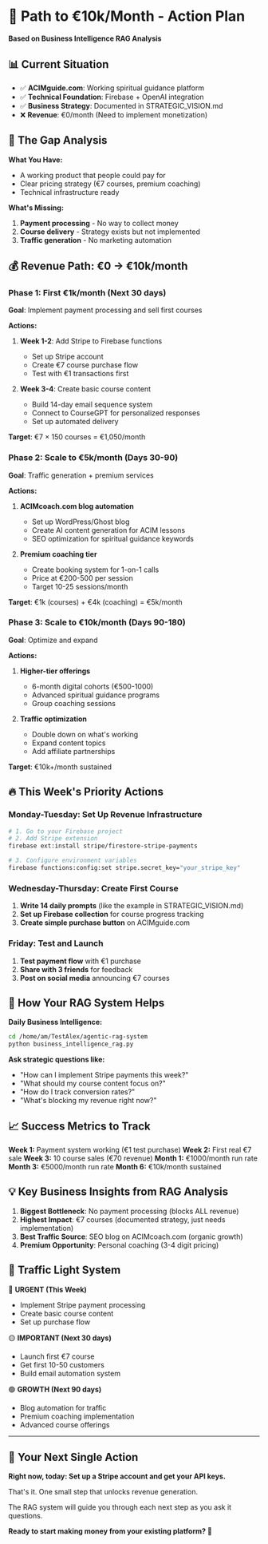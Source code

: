 # 🚀 Path to €10k/Month - Action Plan

**Based on Business Intelligence RAG Analysis**

## 📊 Current Situation
- ✅ **ACIMguide.com**: Working spiritual guidance platform  
- ✅ **Technical Foundation**: Firebase + OpenAI integration
- ✅ **Business Strategy**: Documented in STRATEGIC_VISION.md
- ❌ **Revenue**: €0/month (Need to implement monetization)

## 🎯 The Gap Analysis

**What You Have:**
- A working product that people could pay for
- Clear pricing strategy (€7 courses, premium coaching)
- Technical infrastructure ready

**What's Missing:**
1. **Payment processing** - No way to collect money
2. **Course delivery** - Strategy exists but not implemented  
3. **Traffic generation** - No marketing automation

## 💰 Revenue Path: €0 → €10k/month

### Phase 1: First €1k/month (Next 30 days)
**Goal**: Implement payment processing and sell first courses

**Actions:**
1. **Week 1-2**: Add Stripe to Firebase functions
   - Set up Stripe account
   - Create €7 course purchase flow
   - Test with €1 transactions first

2. **Week 3-4**: Create basic course content
   - Build 14-day email sequence system
   - Connect to CourseGPT for personalized responses
   - Set up automated delivery

**Target**: €7 × 150 courses = €1,050/month

### Phase 2: Scale to €5k/month (Days 30-90)
**Goal**: Traffic generation + premium services

**Actions:**
1. **ACIMcoach.com blog automation**
   - Set up WordPress/Ghost blog
   - Create AI content generation for ACIM lessons
   - SEO optimization for spiritual guidance keywords

2. **Premium coaching tier**
   - Create booking system for 1-on-1 calls
   - Price at €200-500 per session
   - Target 10-25 sessions/month

**Target**: €1k (courses) + €4k (coaching) = €5k/month

### Phase 3: Scale to €10k/month (Days 90-180)
**Goal**: Optimize and expand

**Actions:**
1. **Higher-tier offerings**
   - 6-month digital cohorts (€500-1000)
   - Advanced spiritual guidance programs
   - Group coaching sessions

2. **Traffic optimization**
   - Double down on what's working
   - Expand content topics
   - Add affiliate partnerships

**Target**: €10k+/month sustained

## 🔥 This Week's Priority Actions

### Monday-Tuesday: Set Up Revenue Infrastructure
```bash
# 1. Go to your Firebase project
# 2. Add Stripe extension
firebase ext:install stripe/firestore-stripe-payments

# 3. Configure environment variables
firebase functions:config:set stripe.secret_key="your_stripe_key"
```

### Wednesday-Thursday: Create First Course
1. **Write 14 daily prompts** (like the example in STRATEGIC_VISION.md)
2. **Set up Firebase collection** for course progress tracking
3. **Create simple purchase button** on ACIMguide.com

### Friday: Test and Launch
1. **Test payment flow** with €1 purchase
2. **Share with 3 friends** for feedback
3. **Post on social media** announcing €7 courses

## 🤖 How Your RAG System Helps

**Daily Business Intelligence:**
```bash
cd /home/am/TestAlex/agentic-rag-system
python business_intelligence_rag.py
```

**Ask strategic questions like:**
- "How can I implement Stripe payments this week?"
- "What should my course content focus on?"
- "How do I track conversion rates?"
- "What's blocking my revenue right now?"

## 📈 Success Metrics to Track

**Week 1:** Payment system working (€1 test purchase)
**Week 2:** First real €7 sale
**Week 3:** 10 course sales (€70 revenue)
**Month 1:** €1000/month run rate
**Month 3:** €5000/month run rate
**Month 6:** €10k/month sustained

## 💡 Key Business Insights from RAG Analysis

1. **Biggest Bottleneck**: No payment processing (blocks ALL revenue)
2. **Highest Impact**: €7 courses (documented strategy, just needs implementation)
3. **Best Traffic Source**: SEO blog on ACIMcoach.com (organic growth)
4. **Premium Opportunity**: Personal coaching (3-4 digit pricing)

## 🚦 Traffic Light System

🔴 **URGENT (This Week)**
- Implement Stripe payment processing
- Create basic course content
- Set up purchase flow

🟡 **IMPORTANT (Next 30 days)**  
- Launch first €7 course
- Get first 10-50 customers
- Build email automation system

🟢 **GROWTH (Next 90 days)**
- Blog automation for traffic
- Premium coaching implementation
- Advanced course offerings

---

## 🎯 Your Next Single Action

**Right now, today: Set up a Stripe account and get your API keys.**

That's it. One small step that unlocks revenue generation.

The RAG system will guide you through each next step as you ask it questions.

**Ready to start making money from your existing platform? 🚀**
